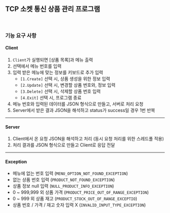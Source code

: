 ## TCP 소켓 통신 상품 관리 프로그램
<br>

### 기능 요구 사항
#### Client
  1. `Client`가 실행되면 [상품 목록]과 메뉴 출력
  2. 선택에서 메뉴 번호를 입력
  3. 입력 받은 메뉴에 맞는 정보를 키보드로 추가 입력
     - `[1.Create]` 선택 시, 상품 생성을 위한 정보 입력
     - `[2.Update]` 선택 시, 변경할 상품 번호와, 정보 입력
     - `[3.Delete]` 선택 시, 삭제할 상품 번호 입력
     - `[4.Exit]` 선택 시, 프로그램 종료
  4. 메뉴 번호와 입력된 데이터를 JSON 형식으로 만들고, 서버로 처리 요청
  5. Server에서 받은 결과 JSON을 해석하고 status가 success일 경우 1번 반복

---
#### Server
 1. Client에서 온 요청 JSON을 해석하고 처리 (동시 요청 처리를 위한 스레드풀 적용)
 2. 처리 결과를 JSON 형식으로 만들고 Client로 응답 전달

---
#### Exception
  - 메뉴에 없는 번호 입력 (`MENU_OPTION_NOT_FOUND_EXCEPTION`)
  - 없는 상품 번호 입력 (`PRODUCT_NOT_FOUND_EXCEPTION`)
  - 상품 정보 null 입력 (`NULL_PRODUCT_INFO_EXCEPTION`)
  - 0 ~ 999,999 외 상품 가격 (`PRODUCT_PRICE_OUT_OF_RANGE_EXCEPTION`)
  - 0 ~ 999 외 상품 재고 (`PRODUCT_STOCK_OUT_OF_RANGE_EXCEPTIO`)
  - 상품 번호 / 가격 / 재고 숫자 입력 X (`INVALID_INPUT_TYPE_EXCEPTION`)